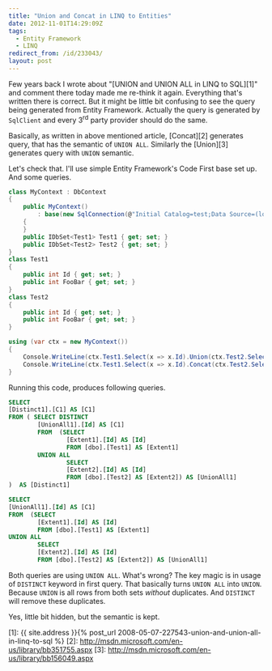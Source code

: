 ```yaml
---
title: "Union and Concat in LINQ to Entities"
date: 2012-11-01T14:29:09Z
tags:
  - Entity Framework
  - LINQ
redirect_from: /id/233043/
layout: post
---
```

Few years back I wrote about "[UNION and UNION ALL in LINQ to SQL][1]" and comment there today made me re-think it again. Everything that's written there is correct. But it might be little bit confusing to see the query being generated from Entity Framework. Actually the query is generated by `SqlClient` and every 3<sup>rd</sup> party provider should do the same.

Basically, as written in above mentioned article, [Concat][2] generates query, that has the semantic of `UNION ALL`. Similarly the [Union][3] generates query with `UNION` semantic.

Let's check that. I'll use simple Entity Framework's Code First base set up. And some queries.

```csharp
class MyContext : DbContext
{
	public MyContext()
		: base(new SqlConnection(@"Initial Catalog=test;Data Source=(localdb)\mssql;Integrated Security=True;Pooling=false;"), true)
	{
	}
	public IDbSet<Test1> Test1 { get; set; }
	public IDbSet<Test2> Test2 { get; set; }
}
class Test1
{
	public int Id { get; set; }
	public int FooBar { get; set; }
}
class Test2
{
	public int Id { get; set; }
	public int FooBar { get; set; }
}
```

```csharp
using (var ctx = new MyContext())
{
	Console.WriteLine(ctx.Test1.Select(x => x.Id).Union(ctx.Test2.Select(x => x.Id)).ToString());
	Console.WriteLine(ctx.Test1.Select(x => x.Id).Concat(ctx.Test2.Select(x => x.Id)).ToString());
}
```

Running this code, produces following queries.

```sql
SELECT
[Distinct1].[C1] AS [C1]
FROM ( SELECT DISTINCT
        [UnionAll1].[Id] AS [C1]
        FROM  (SELECT
                [Extent1].[Id] AS [Id]
                FROM [dbo].[Test1] AS [Extent1]
        UNION ALL
                SELECT
                [Extent2].[Id] AS [Id]
                FROM [dbo].[Test2] AS [Extent2]) AS [UnionAll1]
)  AS [Distinct1]
```

```sql
SELECT
[UnionAll1].[Id] AS [C1]
FROM  (SELECT
        [Extent1].[Id] AS [Id]
        FROM [dbo].[Test1] AS [Extent1]
UNION ALL
        SELECT
        [Extent2].[Id] AS [Id]
        FROM [dbo].[Test2] AS [Extent2]) AS [UnionAll1]
```

Both queries are using `UNION ALL`. What's wrong? The key magic is in usage of `DISTINCT` keyword in first query. That basically turns `UNION ALL` into `UNION`. Because `UNION` is all rows from both sets _without_ duplicates. And `DISTINCT` will remove these duplicates.

Yes, little bit hidden, but the semantic is kept.

[1]: {{ site.address }}{% post_url 2008-05-07-227543-union-and-union-all-in-linq-to-sql %}
[2]: http://msdn.microsoft.com/en-us/library/bb351755.aspx
[3]: http://msdn.microsoft.com/en-us/library/bb156049.aspx